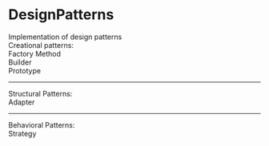 # DesignPatterns
Implementation of design patterns<br>
Creational patterns:<br>
Factory Method<br>
Builder<br>
Prototype

<hr>
<p>
Structural Patterns:<br>
Adapter
<hr>
<p>
Behavioral Patterns:<br>
Strategy
